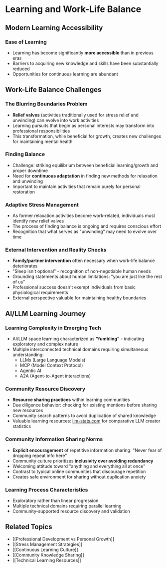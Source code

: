 # Learning and Work-Life Balance

## Modern Learning Accessibility

### Ease of Learning
- Learning has become significantly **more accessible** than in previous eras
- Barriers to acquiring new knowledge and skills have been substantially reduced
- Opportunities for continuous learning are abundant

## Work-Life Balance Challenges

### The Blurring Boundaries Problem
- **Relief valves** (activities traditionally used for stress relief and unwinding) can evolve into work activities
- Learning pursuits that begin as personal interests may transform into professional responsibilities
- This transformation, while beneficial for growth, creates new challenges for maintaining mental health

### Finding Balance
- Challenge: striking equilibrium between beneficial learning/growth and proper downtime
- Need for **continuous adaptation** in finding new methods for relaxation and unwinding
- Important to maintain activities that remain purely for personal restoration

### Adaptive Stress Management
- As former relaxation activities become work-related, individuals must identify new relief valves
- The process of finding balance is ongoing and requires conscious effort
- Recognition that what serves as "unwinding" may need to evolve over time

### External Intervention and Reality Checks
- **Family/partner intervention** often necessary when work-life balance deteriorates
- "Sleep isn't optional" - recognition of non-negotiable human needs
- Grounding statements about human limitations: "you are just like the rest of us"
- Professional success doesn't exempt individuals from basic physiological requirements
- External perspective valuable for maintaining healthy boundaries

## AI/LLM Learning Journey

### Learning Complexity in Emerging Tech
- AI/LLM space learning characterized as **"fumbling"** - indicating exploratory and complex nature
- Multiple interconnected technical domains requiring simultaneous understanding:
  - LLMs (Large Language Models)
  - MCP (Model Context Protocol) 
  - Agentic AI
  - A2A (Agent-to-Agent interactions)

### Community Resource Discovery
- **Resource sharing practices** within learning communities
- Due diligence behavior: checking for existing mentions before sharing new resources
- Community search patterns to avoid duplication of shared knowledge
- Valuable learning resources: [llm-stats.com](https://llm-stats.com) for comparative LLM creator statistics

### Community Information Sharing Norms
- **Explicit encouragement** of repetitive information sharing: "Never fear of dropping repeat info here"
- Community culture prioritizes **inclusivity over avoiding redundancy**
- Welcoming attitude toward "anything and everything all at once"
- Contrast to typical online communities that discourage repetition
- Creates safe environment for sharing without duplication anxiety

### Learning Process Characteristics
- Exploratory rather than linear progression
- Multiple technical domains requiring parallel learning
- Community-supported resource discovery and validation

## Related Topics
- [[Professional Development vs Personal Growth]]
- [[Stress Management Strategies]]
- [[Continuous Learning Culture]]
- [[Community Knowledge Sharing]]
- [[Technical Learning Resources]]